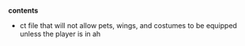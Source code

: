 **contents**

* ct file that will not allow pets, wings, and costumes to be equipped unless the player is in ah
